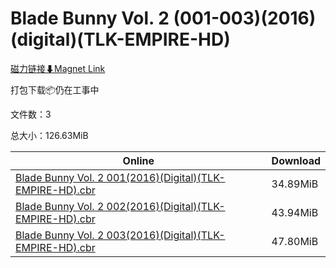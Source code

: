 # Blade Bunny Vol. 2 (001-003)(2016)(digital)(TLK-EMPIRE-HD)

[磁力链接⬇Magnet Link](magnet:?xt=urn:btih:15291c9da60b29736451dda6eed072f6e94c578d&dn=Blade%20Bunny%20Vol.%202%20%28001-003%29%282016%29%28digital%29%28TLK-EMPIRE-HD%29)

打包下载📦仍在工事中

文件数：3

总大小：126.63MiB

Online | Download
--- | ---
[Blade Bunny Vol. 2 001(2016)(Digital)(TLK-EMPIRE-HD).cbr](https://github.com/alicewish/markdown/blob/master/comic/Blade-Bunny-Vol-2-001-2016-Digital-TLK-EMPIRE-HD-cbr.md) | 34.89MiB
[Blade Bunny Vol. 2 002(2016)(Digital)(TLK-EMPIRE-HD).cbr](https://github.com/alicewish/markdown/blob/master/comic/Blade-Bunny-Vol-2-002-2016-Digital-TLK-EMPIRE-HD-cbr.md) | 43.94MiB
[Blade Bunny Vol. 2 003(2016)(Digital)(TLK-EMPIRE-HD).cbr](https://github.com/alicewish/markdown/blob/master/comic/Blade-Bunny-Vol-2-003-2016-Digital-TLK-EMPIRE-HD-cbr.md) | 47.80MiB